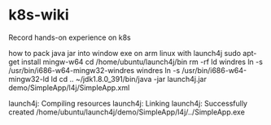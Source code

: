 # k8s-wiki
Record hands-on experience on k8s

how to pack java jar into window exe on arm linux with launch4j
  sudo apt-get install mingw-w64
  cd /home/ubuntu/launch4j/bin
  rm -rf ld windres
  ln -s /usr/bin/i686-w64-mingw32-windres windres
  ln -s /usr/bin/i686-w64-mingw32-ld ld
  cd ..
  ~/jdk1.8.0_391/bin/java -jar launch4j.jar demo/SimpleApp/l4j/SimpleApp.xml
  
  launch4j: Compiling resources
  launch4j: Linking
  launch4j: Successfully created /home/ubuntu/launch4j/demo/SimpleApp/l4j/../SimpleApp.exe
